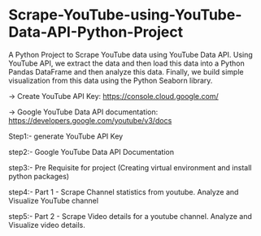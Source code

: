 # Scrape-YouTube-using-YouTube-Data-API-Python-Project

A Python Project to Scrape YouTube data using YouTube Data API. Using YouTube API, we extract the data and then load this data into a Python Pandas DataFrame and then analyze this data. Finally, we build simple visualization from this data using the Python Seaborn library.

->   Create YouTube API Key: https://console.cloud.google.com/

->   Google YouTube Data API documentation: https://developers.google.com/youtube/v3/docs



Step1:- generate YouTube API Key

step2:- Google YouTube Data API Documentation

step3:- Pre Requisite for project (Creating virtual environment and install python packages)

step4:- Part 1 - Scrape Channel statistics from youtube. Analyze and Visualize YouTube channel

step5:- Part 2 - Scrape Video details for a youtube channel. Analyze and Visualize video details.
